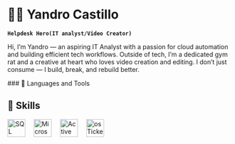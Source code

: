 # 🏄‍♂️ Yandro Castillo

**`Helpdesk Hero(IT analyst/Video Creator)`**

Hi, I’m Yandro — an aspiring IT Analyst with a passion for cloud automation and building efficient tech workflows. Outside of tech, I’m a dedicated gym rat and a creative at heart who loves video creation and editing. I don’t just consume — I build, break, and rebuild better.

 
   </p>
### 🧰 Languages and Tools


## 💼 Skills

<p align="left"><img alt="SQL" width="40px" style="padding-right:15px;" src="https://cdn.jsdelivr.net/gh/devicons/devicon/icons/mysql/mysql-original.svg" />
  
  <!-- Microsoft Office -->
  <img alt="Microsoft Office" width="40px" style="padding-right:15px;" src="https://upload.wikimedia.org/wikipedia/commons/0/0d/Microsoft_Office_Logo_%282019–present%29.svg" />
  
  <!-- Active Directory -->
  <img alt="Active Directory" width="40px" style="padding-right:15px;" src="https://upload.wikimedia.org/wikipedia/commons/1/18/Active_Directory_icon.png" />
  
  <!-- OS Ticket (unofficial, custom icon used) -->
  <img alt="osTicket" width="40px" style="padding-right:15px;" src="https://osticket.com/wp-content/uploads/2020/04/cropped-osTicket-Logo.png" />
</p>
